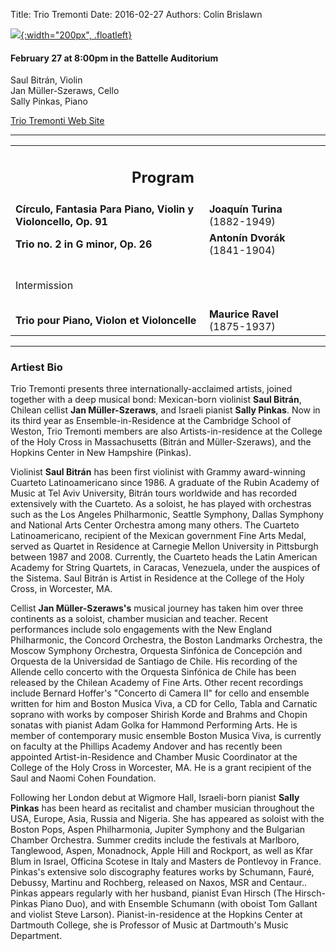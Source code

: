 Title: Trio Tremonti
Date: 2016-02-27
Authors: Colin Brislawn

[![ ]({filename}/images/2015-2016/Tremonti200.png){:width="200px", .floatleft}]({filename}./TrioTremonti.md)

#### February 27 at 8:00pm in the Battelle Auditorium

Saul Bitrán, Violin <br>
Jan Müller-Szeraws, Cello <br>
Sally Pinkas, Piano

[Trio Tremonti Web Site](http://www.triotremonti.com/) 

---

<table width="800" align="center">
<tr>
<td align="center" colspan="2"><h2>Program</h2></td><td></td>
</tr>
<tr>
  <td><b>Círculo, Fantasia Para Piano, Violin y Violoncello, Op. 91</b></td>
  <td class="right"><b>Joaquín Turina</b> (1882-1949)</td>
</tr>
<tr>
  <td> <b>Trio no. 2 in G minor, Op. 26	</b></td>
  <td class="right"><b>Antonín Dvorák</b> (1841-1904)</td>
</tr>
<tr><td style="height:10px"></td><td style="height:10px"></td></tr>
 <td colspan="2" class="center">
	<br>
	<div class="smallheading">Intermission
	</div><br></td>
<tr>
  <td> <b>Trio pour Piano, Violon et Violoncelle</b></td>
  <td class="right"><b>Maurice Ravel</b> (1875-1937)</td>
</tr>
</table>

---

### Artiest Bio

Trio Tremonti presents three internationally-acclaimed artists, joined together with a deep musical bond: Mexican-born violinist **Saul Bitrán**, Chilean cellist **Jan Müller-Szeraws**, and Israeli pianist **Sally Pinkas**. Now in its third year as Ensemble-in-Residence at the Cambridge School of Weston, Trio Tremonti members are also Artists-in-residence at the College of the Holy Cross in Massachusetts (Bitrán and Müller-Szeraws), and the Hopkins Center in New Hampshire (Pinkas).

Violinist **Saul Bitrán** has been first violinist with Grammy award-winning Cuarteto Latinoamericano since 1986. A graduate of the Rubin Academy of Music at Tel Aviv University, Bitrán tours worldwide and has recorded extensively with the Cuarteto. As a soloist, he has played with orchestras such as the Los Angeles Philharmonic, Seattle Symphony, Dallas Symphony and National Arts Center Orchestra among many others. The Cuarteto Latinoamericano, recipient of the Mexican government Fine Arts Medal, served as Quartet in Residence at Carnegie Mellon University in Pittsburgh between 1987 and 2008. Currently, the Cuarteto heads the Latin American Academy for String Quartets, in Caracas, Venezuela, under the auspices of the Sistema. Saul Bitrán is Artist in Residence at the College of the Holy Cross, in Worcester, MA.

Cellist **Jan Müller-Szeraws's** musical journey has taken him over three continents as a soloist, chamber musician and teacher. Recent performances include solo engagements with the New England Philharmonic, the Concord Orchestra, the Boston Landmarks Orchestra, the Moscow Symphony Orchestra, Orquesta Sinfónica de Concepción and Orquesta de la Universidad de Santiago de Chile. His recording of the Allende cello concerto with the Orquesta Sinfónica de Chile has been released by the Chilean Academy of Fine Arts. Other recent recordings include Bernard Hoffer's "Concerto di Camera II" for cello and ensemble written for him and Boston Musica Viva, a CD for Cello, Tabla and Carnatic soprano with works by composer Shirish Korde and Brahms and Chopin sonatas with pianist Adam Golka for Hammond Performing Arts. He is member of contemporary music ensemble Boston Musica Viva, is currently on faculty at the Phillips Academy Andover and has recently been appointed Artist-in-Residence and Chamber Music Coordinator at the College of the Holy Cross in Worcester, MA. He is a grant recipient of the Saul and Naomi Cohen Foundation.

Following her London debut at Wigmore Hall, Israeli-born pianist **Sally Pinkas** has been heard as recitalist and chamber musician throughout the USA, Europe, Asia, Russia and Nigeria. She has appeared as soloist with the Boston Pops, Aspen Philharmonia, Jupiter Symphony and the Bulgarian Chamber Orchestra. Summer credits include the festivals at Marlboro, Tanglewood, Aspen, Monadnock, Apple Hill and Rockport, as well as Kfar Blum in Israel, Officina Scotese in Italy and Masters de Pontlevoy in France. Pinkas's extensive solo discography features works by Schumann, Fauré, Debussy, Martinu and Rochberg, released on Naxos, MSR and Centaur.. Pinkas appears regularly with her husband, pianist Evan Hirsch (The Hirsch-Pinkas Piano Duo), and with Ensemble Schumann (with oboist Tom Gallant and violist Steve Larson). Pianist-in-residence at the Hopkins Center at Dartmouth College, she is Professor of Music at Dartmouth's Music Department.

